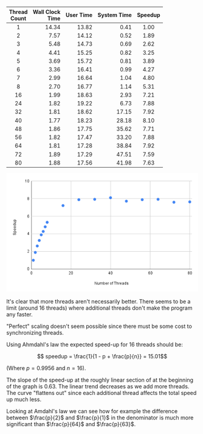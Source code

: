 | Thread<br>Count | Wall Clock<br>Time | User Time | System Time | Speedup |
| :-------------: | -----------------: | --------: | ----------: | :-----: |
|        1        |              14.34 |     13.82 |        0.41 |  1.00   |
|        2        |               7.57 |     14.12 |        0.52 |  1.89   |
|        3        |               5.48 |     14.73 |        0.69 |  2.62   |
|        4        |               4.41 |     15.25 |        0.82 |  3.25   |
|        5        |               3.69 |     15.72 |        0.81 |  3.89   |
|        6        |               3.36 |     16.41 |        0.99 |  4.27   |
|        7        |               2.99 |     16.64 |        1.04 |  4.80   |
|        8        |               2.70 |     16.77 |        1.14 |  5.31   |
|       16        |               1.99 |     18.63 |        2.93 |  7.21   |
|       24        |               1.82 |     19.22 |        6.73 |  7.88   |
|       32        |               1.81 |     18.62 |       17.15 |  7.92   |
|       40        |               1.77 |     18.23 |       28.18 |  8.10   |
|       48        |               1.86 |     17.75 |       35.62 |  7.71   |
|       56        |               1.82 |     17.47 |       33.20 |  7.88   |
|       64        |               1.81 |     17.28 |       38.84 |  7.92   |
|       72        |               1.89 |     17.29 |       47.51 |  7.59   |
|       80        |               1.88 |     17.56 |       41.98 |  7.63   |

![Speedup vs. Thread Count](chart.png)

It's clear that more threads aren't necessarily better. There seems to be a limit (around 16 threads) where additional threads don't make the program any faster.

"Perfect" scaling doesn't seem possible since there must be some cost to synchronizing threads.

Using Ahmdahl's law the expected speed-up for 16 threads should be:

$$ speedup = \frac{1}{1 - p + \frac{p}{n}} = 15.01$$

(Where $p = 0.9956$ and $n = 16$).

The slope of the speed-up at the roughly linear section of at the beginning of the graph is 0.63. The linear trend decreases as we add more threads. The curve "flattens out" since each additional thread affects the total speed up much less.

Looking at Amdahl's law we can see how for example the difference between $\frac{p}{2}$ and $\frac{p}{1}$ in the denominator is much more significant than $\frac{p}{64}$ and $\frac{p}{63}$.
